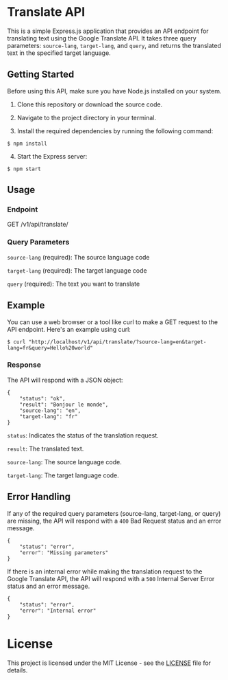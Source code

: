 # Translate API

This is a simple Express.js application that provides an API endpoint for translating text using the Google Translate API. It takes three query parameters: `source-lang`, `target-lang`, and `query`, and returns the translated text in the specified target language.

## Getting Started

Before using this API, make sure you have Node.js installed on your system.

1. Clone this repository or download the source code.

2. Navigate to the project directory in your terminal.

3. Install the required dependencies by running the following command:

```
$ npm install
```

4. Start the Express server:

```
$ npm start
```

## Usage

### Endpoint

GET /v1/api/translate/

### Query Parameters

`source-lang` (required): The source language code

`target-lang` (required): The target language code

`query` (required): The text you want to translate

## Example

You can use a web browser or a tool like curl to make a GET request to the API endpoint. Here's an example using curl:

```
$ curl "http://localhost/v1/api/translate/?source-lang=en&target-lang=fr&query=Hello%20world"
```

### Response

The API will respond with a JSON object:

```
{
    "status": "ok",
    "result": "Bonjour le monde",
    "source-lang": "en",
    "target-lang": "fr"
}
```

`status`: Indicates the status of the translation request.

`result`: The translated text.

`source-lang`: The source language code.

`target-lang`: The target language code.

## Error Handling

If any of the required query parameters (source-lang, target-lang, or query) are missing, the API will respond with a `400` Bad Request status and an error message.

```
{
    "status": "error",
    "error": "Missing parameters"
}
```

If there is an internal error while making the translation request to the Google Translate API, the API will respond with a `500` Internal Server Error status and an error message.

```
{
    "status": "error",
    "error": "Internal error"
}
```

# License
This project is licensed under the MIT License - see the [LICENSE](https://github.com/theshoqanebi/google-translate-wrapper/blob/main/LICENSE) file for details.

